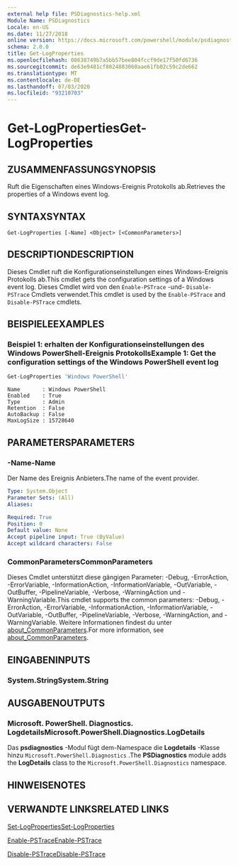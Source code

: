 ```yaml
---
external help file: PSDiagnostics-help.xml
Module Name: PSDiagnostics
Locale: en-US
ms.date: 11/27/2018
online version: https://docs.microsoft.com/powershell/module/psdiagnostics/get-logproperties?view=powershell-7&WT.mc_id=ps-gethelp
schema: 2.0.0
title: Get-LogProperties
ms.openlocfilehash: 08638749b7a5bb57bee804fccf9de17f50fd6736
ms.sourcegitcommit: de63e9481cf8024883060aae61fb02c59c2de662
ms.translationtype: MT
ms.contentlocale: de-DE
ms.lasthandoff: 07/03/2020
ms.locfileid: "93210703"
---
```

# <span data-ttu-id="bd207-102">Get-LogProperties</span><span class="sxs-lookup"><span data-stu-id="bd207-102">Get-LogProperties</span></span>

## <span data-ttu-id="bd207-103">ZUSAMMENFASSUNG</span><span class="sxs-lookup"><span data-stu-id="bd207-103">SYNOPSIS</span></span>
<span data-ttu-id="bd207-104">Ruft die Eigenschaften eines Windows-Ereignis Protokolls ab.</span><span class="sxs-lookup"><span data-stu-id="bd207-104">Retrieves the properties of a Windows event log.</span></span>

## <span data-ttu-id="bd207-105">SYNTAX</span><span class="sxs-lookup"><span data-stu-id="bd207-105">SYNTAX</span></span>

```
Get-LogProperties [-Name] <Object> [<CommonParameters>]
```

## <span data-ttu-id="bd207-106">DESCRIPTION</span><span class="sxs-lookup"><span data-stu-id="bd207-106">DESCRIPTION</span></span>

<span data-ttu-id="bd207-107">Dieses Cmdlet ruft die Konfigurationseinstellungen eines Windows-Ereignis Protokolls ab.</span><span class="sxs-lookup"><span data-stu-id="bd207-107">This cmdlet gets the configuration settings of a Windows event log.</span></span> <span data-ttu-id="bd207-108">Dieses Cmdlet wird von den `Enable-PSTrace` -und- `Disable-PSTrace` Cmdlets verwendet.</span><span class="sxs-lookup"><span data-stu-id="bd207-108">This cmdlet is used by the `Enable-PSTrace` and `Disable-PSTrace` cmdlets.</span></span>

## <span data-ttu-id="bd207-109">BEISPIELE</span><span class="sxs-lookup"><span data-stu-id="bd207-109">EXAMPLES</span></span>

### <span data-ttu-id="bd207-110">Beispiel 1: erhalten der Konfigurationseinstellungen des Windows PowerShell-Ereignis Protokolls</span><span class="sxs-lookup"><span data-stu-id="bd207-110">Example 1: Get the configuration settings of the Windows PowerShell event log</span></span>

```powershell
Get-LogProperties 'Windows PowerShell'
```

```Output
Name       : Windows PowerShell
Enabled    : True
Type       : Admin
Retention  : False
AutoBackup : False
MaxLogSize : 15728640
```

## <span data-ttu-id="bd207-111">PARAMETERS</span><span class="sxs-lookup"><span data-stu-id="bd207-111">PARAMETERS</span></span>

### <span data-ttu-id="bd207-112">-Name</span><span class="sxs-lookup"><span data-stu-id="bd207-112">-Name</span></span>

<span data-ttu-id="bd207-113">Der Name des Ereignis Anbieters.</span><span class="sxs-lookup"><span data-stu-id="bd207-113">The name of the event provider.</span></span>

```yaml
Type: System.Object
Parameter Sets: (All)
Aliases:

Required: True
Position: 0
Default value: None
Accept pipeline input: True (ByValue)
Accept wildcard characters: False
```

### <span data-ttu-id="bd207-114">CommonParameters</span><span class="sxs-lookup"><span data-stu-id="bd207-114">CommonParameters</span></span>

<span data-ttu-id="bd207-115">Dieses Cmdlet unterstützt diese gängigen Parameter: -Debug, -ErrorAction, -ErrorVariable, -InformationAction, -InformationVariable, -OutVariable, -OutBuffer, -PipelineVariable, -Verbose, -WarningAction und -WarningVariable.</span><span class="sxs-lookup"><span data-stu-id="bd207-115">This cmdlet supports the common parameters: -Debug, -ErrorAction, -ErrorVariable, -InformationAction, -InformationVariable, -OutVariable, -OutBuffer, -PipelineVariable, -Verbose, -WarningAction, and -WarningVariable.</span></span> <span data-ttu-id="bd207-116">Weitere Informationen findest du unter [about_CommonParameters](https://go.microsoft.com/fwlink/?LinkID=113216).</span><span class="sxs-lookup"><span data-stu-id="bd207-116">For more information, see [about_CommonParameters](https://go.microsoft.com/fwlink/?LinkID=113216).</span></span>

## <span data-ttu-id="bd207-117">EINGABEN</span><span class="sxs-lookup"><span data-stu-id="bd207-117">INPUTS</span></span>

### <span data-ttu-id="bd207-118">System.String</span><span class="sxs-lookup"><span data-stu-id="bd207-118">System.String</span></span>

## <span data-ttu-id="bd207-119">AUSGABEN</span><span class="sxs-lookup"><span data-stu-id="bd207-119">OUTPUTS</span></span>

### <span data-ttu-id="bd207-120">Microsoft. PowerShell. Diagnostics. Logdetails</span><span class="sxs-lookup"><span data-stu-id="bd207-120">Microsoft.PowerShell.Diagnostics.LogDetails</span></span>

<span data-ttu-id="bd207-121">Das **psdiagnostics** -Modul fügt dem-Namespace die **Logdetails** -Klasse hinzu `Microsoft.PowerShell.Diagnostics` .</span><span class="sxs-lookup"><span data-stu-id="bd207-121">The **PSDiagnostics** module adds the **LogDetails** class to the `Microsoft.PowerShell.Diagnostics` namespace.</span></span>

## <span data-ttu-id="bd207-122">HINWEISE</span><span class="sxs-lookup"><span data-stu-id="bd207-122">NOTES</span></span>

## <span data-ttu-id="bd207-123">VERWANDTE LINKS</span><span class="sxs-lookup"><span data-stu-id="bd207-123">RELATED LINKS</span></span>

[<span data-ttu-id="bd207-124">Set-LogProperties</span><span class="sxs-lookup"><span data-stu-id="bd207-124">Set-LogProperties</span></span>](Set-LogProperties.md)

[<span data-ttu-id="bd207-125">Enable-PSTrace</span><span class="sxs-lookup"><span data-stu-id="bd207-125">Enable-PSTrace</span></span>](Enable-PSTrace.md)

[<span data-ttu-id="bd207-126">Disable-PSTrace</span><span class="sxs-lookup"><span data-stu-id="bd207-126">Disable-PSTrace</span></span>](Disable-PSTrace.md)
